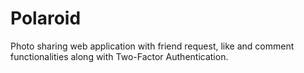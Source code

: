 # Polaroid

Photo sharing web application with friend request, like and comment functionalities along with Two-Factor Authentication.
